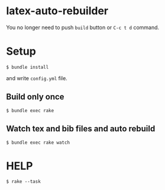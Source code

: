 # latex-auto-rebuilder
You no longer need to push `build` button or `C-c t d` command.

# Setup

```
$ bundle install
```

and write `config.yml` file.

## Build only once

```
$ bundle exec rake
```

## Watch tex and bib files and auto rebuild

```
$ bundle exec rake watch
```

# HELP

```
$ rake --task
```
